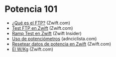 # Potencia 101

- [¿Qué es el FTP?](https://zwift.com/news/4100-zwift-how-to-understanding-finding-your-ftp) (Zwift.com)
- [Test FTP en Zwift](https://zwift.com/news/4112-zwift-how-to-take-an-ftp-test) (Zwift.com)
- [Ramp Test en Zwift](https://zwiftinsider.com/new-ramp-test/) (Zwift Insider)
- [Uso de potenciómetros](https://www.adnciclista.com/que-potenciometro-elegir/) (adnciclista.com)
- [Resetear datos de potencia en Zwift](https://zwiftinsider.com/reset-personal-best-power-numbers/) (Zwift.com)
- [El W/Kg](https://community.zwift.com/news/4083-zwift-how-to-understanding-wattskg) (Zwift.com)
